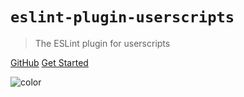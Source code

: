 # `eslint-plugin-userscripts`

> The ESLint plugin for userscripts

[GitHub](https://github.com/Yash-Singh1/eslint-plugin-userscripts/)
[Get Started](?id=main)

<!-- background color -->

![color](#a11616)
